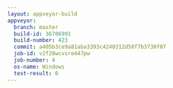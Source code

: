 ```yaml
---
layout: appveyor-build
appveyor:
  branch: master
  build-id: 36706991
  build-number: 423
  commit: a405b3ce9a81aba3393c4240312d58f7b3730f07
  job-id: v2f28wcvsre447pw
  job-number: 4
  os-name: Windows
  test-result: 0
---
```

